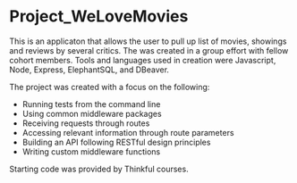 # Project_WeLoveMovies


This is an applicaton that allows the user to pull up list of movies, showings and reviews by several critics. The was created in a group effort with fellow cohort members. Tools and languages used in creation were Javascript, Node, Express, ElephantSQL, and DBeaver.

The project was created with a focus on the following:
  * Running tests from the command line
  * Using common middleware packages
  * Receiving requests through routes
  * Accessing relevant information through route parameters
  * Building an API following RESTful design principles
  * Writing custom middleware functions


Starting code was provided by Thinkful courses.
